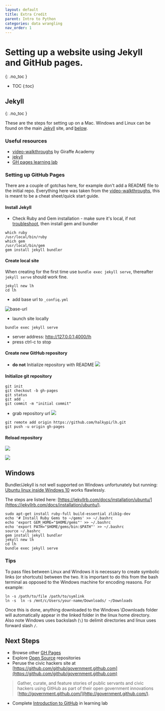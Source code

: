 ```yaml
---
layout: default
title: Extra Credit 
parent: Intro to Python
categories: data wrangling
nav_order: 1
---
```

# Setting up a website using Jekyll and GitHub pages. 
{: .no_toc }

* TOC
{:toc}
## Jekyll
{: .no_toc }

These are the steps for setting up on a Mac.  Windows and Linux can be found on the main [Jekyll](https://jekyllrb.com/docs/installation/) site, and [below](#windows).  

### Useful resources

*    [video-walkthroughs](https://jekyllrb.com/tutorials/video-walkthroughs/) by Giraffe Academy
*    [jekyll](https://github.com/jekyll/jekyll)
*    [GH pages learning lab](https://lab.github.com/githubtraining/github-pages)

### Setting up GitHub Pages

There are a couple of gotchas here, for example don't add a README file to the initial repo.  Everything here was taken from the [video-walkthroughs](https://jekyllrb.com/tutorials/video-walkthroughs/), this is meant to be a cheat sheet/quick start guide.

#### Install Jekyll

*    Check Ruby and Gem installation - make sure it's local, if not [troubleshoot](https://jekyllrb.com/docs/troubleshooting/), then install gem and bundler
```
which ruby
/usr/local/bin/ruby
which gem
/usr/local/bin/gem
gem install jekyll bundler
```

#### Create local site
When creating for the first time use `bundle exec jekyll serve`, thereafter `jekyll serve` should work fine.

```
jekyll new lh
cd lh
```

*    add base url to `_confiq.yml`

![base-url](/lh/assets/images/base-url.png?raw=true)

*   launch site locally
```
bundle exec jekyll serve
```
*    server address: http://127.0.0.1:4000/lh
*    press ctrl-c to stop

#### Create new GitHub repository

*    **do not** Initialize repository with README
![](/lh/assets/images/new-repository.png?raw=true)

#### Initialize git repository

```
git init
git checkout -b gh-pages
git status
git add .
git commit -m "initial commit"
```
*    grab repository url
![](/lh/assets/images/initial-commit.png?raw=true)

```
git remote add origin https://github.com/halkypi/lh.git
git push -u origin gh-pages
```
#### Reload repository

![](/lh/assets/images/initial-commit-reload.png?raw=true)

![](/lh/assets/images/published-at.png?raw=true)

## Windows
Bundler/Jekyll is not well supported on Windows unfortunately but running: [Ubuntu linux inside Windows 10](https://tutorials.ubuntu.com/tutorial/tutorial-ubuntu-on-windows#0) works flawlessly.

The steps are listed here:  [https://jekyllrb.com/docs/installation/ubuntu/](https://jekyllrb.com/docs/installation/ubuntu/).  

```
sudo apt-get install ruby-full build-essential zlib1g-dev
echo '# Install Ruby Gems to ~/gems' >> ~/.bashrc
echo 'export GEM_HOME="$HOME/gems"' >> ~/.bashrc
echo 'export PATH="$HOME/gems/bin:$PATH"' >> ~/.bashrc
source ~/.bashrc
gem install jekyll bundler
jekyll new lh
cd lh
bundle exec jekyll serve
```
### Tips

To pass files between Linux and Windows it is necessary to create symbolic links (or shortcuts) between the two.  It is important to do this from the bash terminal as opposed to the Windows machine for encoding reasons.  For example:

```
ln -s /path/to/file /path/to/symlink
ln -s  ln -s /mnt/c/Users/your-name/Downloads/ ~/Downloads
```

Once this is done, anything downloaded to the Windows \Downloads folder will automatically appear in the linked folder in the linux home directory.  Also note Windows uses backslash (`\`) to delimit directories and linux uses forward slash `/`.

## Next Steps
*    Browse other [GH Pages](https://github.com/collections/github-pages-examples)
*    Explore [Open Source](https://github.com/explore) repositories
*    Peruse the civic hackers site at [https://github.com/github/government.github.com](https://github.com/github/government.github.com)

> Gather, curate, and feature stories of public servants and civic hackers using GitHub as part of their open government innovations [http://government.github.com/](http://government.github.com/).

*    Complete [Introduction to GitHub](https://lab.github.com/githubtraining/introduction-to-github) in learning lab

